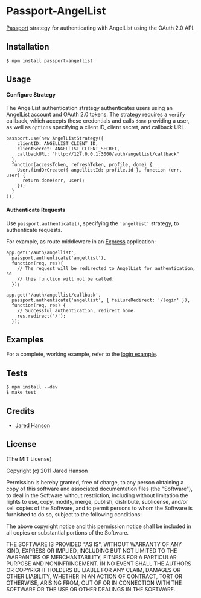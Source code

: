# Passport-AngelList

[Passport](https://github.com/jaredhanson/passport) strategy for authenticating
with AngelList using the OAuth 2.0 API.

## Installation

    $ npm install passport-angellist

## Usage

#### Configure Strategy

The AngelList authentication strategy authenticates users using an AngelList
account and OAuth 2.0 tokens.  The strategy requires a `verify` callback, which
accepts these credentials and calls `done` providing a user, as well as
`options` specifying a client ID, client secret, and callback URL.

    passport.use(new AngelListStrategy({
        clientID: ANGELLIST_CLIENT_ID,
        clientSecret: ANGELLIST_CLIENT_SECRET,
        callbackURL: "http://127.0.0.1:3000/auth/angellist/callback"
      },
      function(accessToken, refreshToken, profile, done) {
        User.findOrCreate({ angellistId: profile.id }, function (err, user) {
          return done(err, user);
        });
      }
    ));

#### Authenticate Requests

Use `passport.authenticate()`, specifying the `'angellist'` strategy, to
authenticate requests.

For example, as route middleware in an [Express](http://expressjs.com/)
application:

    app.get('/auth/angellist',
      passport.authenticate('angellist'),
      function(req, res){
        // The request will be redirected to AngelList for authentication, so
        // this function will not be called.
      });

    app.get('/auth/angellist/callback', 
      passport.authenticate('angellist', { failureRedirect: '/login' }),
      function(req, res) {
        // Successful authentication, redirect home.
        res.redirect('/');
      });

## Examples

For a complete, working example, refer to the [login example](https://github.com/jaredhanson/passport-angellist/tree/master/examples/login).

## Tests

    $ npm install --dev
    $ make test

## Credits

  - [Jared Hanson](http://github.com/jaredhanson)

## License

(The MIT License)

Copyright (c) 2011 Jared Hanson

Permission is hereby granted, free of charge, to any person obtaining a copy of
this software and associated documentation files (the "Software"), to deal in
the Software without restriction, including without limitation the rights to
use, copy, modify, merge, publish, distribute, sublicense, and/or sell copies of
the Software, and to permit persons to whom the Software is furnished to do so,
subject to the following conditions:

The above copyright notice and this permission notice shall be included in all
copies or substantial portions of the Software.

THE SOFTWARE IS PROVIDED "AS IS", WITHOUT WARRANTY OF ANY KIND, EXPRESS OR
IMPLIED, INCLUDING BUT NOT LIMITED TO THE WARRANTIES OF MERCHANTABILITY, FITNESS
FOR A PARTICULAR PURPOSE AND NONINFRINGEMENT. IN NO EVENT SHALL THE AUTHORS OR
COPYRIGHT HOLDERS BE LIABLE FOR ANY CLAIM, DAMAGES OR OTHER LIABILITY, WHETHER
IN AN ACTION OF CONTRACT, TORT OR OTHERWISE, ARISING FROM, OUT OF OR IN
CONNECTION WITH THE SOFTWARE OR THE USE OR OTHER DEALINGS IN THE SOFTWARE.
